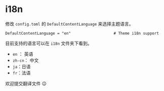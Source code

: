 # i18n

修改 `config.toml` 的 `DefaultContentLanguage` 来选择主题语言。

```text
DefaultContentLanguage = "en"                   # Theme i18n support
```

目前支持的语言可以在 `i18n` 文件夹下看到。

* `en` ： 英语
* `zh-cn`： 中文
* `ja`：日语
* `fr`：法语

欢迎提交翻译文件 😉
